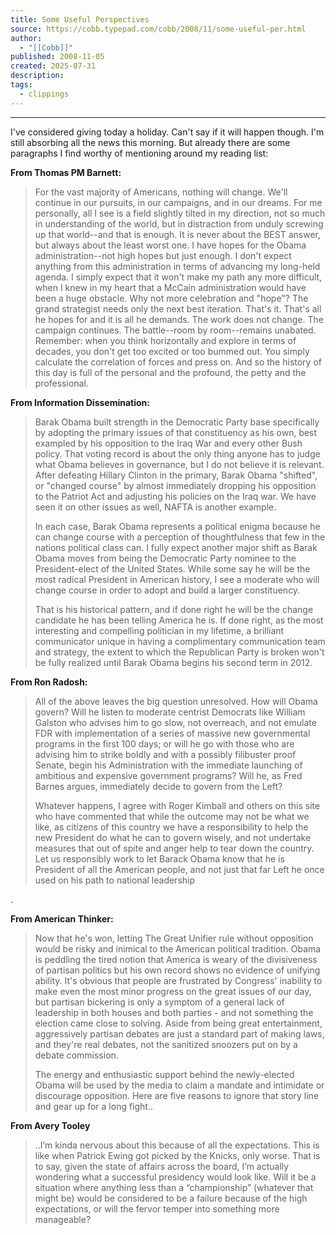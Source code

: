 ```yaml
---
title: Some Useful Perspectives
source: https://cobb.typepad.com/cobb/2008/11/some-useful-per.html
author:
  - "[[Cobb]]"
published: 2008-11-05
created: 2025-07-31
description: 
tags:
  - clippings
---
```

---

I've considered giving today a holiday. Can't say if it will happen though. I'm still absorbing all the news this morning. But already there are some paragraphs I find worthy of mentioning around my reading list:

**From Thomas PM Barnett:**  

> For the vast majority of Americans, nothing will change. We'll continue in our pursuits, in our campaigns, and in our dreams. For me personally, all I see is a field slightly tilted in my direction, not so much in understanding of the world, but in distraction from unduly screwing up that world--and that is enough. It is never about the BEST answer, but always about the least worst one. I have hopes for the Obama administration--not high hopes but just enough. I don't expect anything from this administration in terms of advancing my long-held agenda. I simply expect that it won't make my path any more difficult, when I knew in my heart that a McCain administration would have been a huge obstacle. Why not more celebration and "hope"? The grand strategist needs only the next best iteration. That's it. That's all he hopes for and it is all he demands. The work does not change. The campaign continues. The battle--room by room--remains unabated. Remember: when you think horizontally and explore in terms of decades, you don't get too excited or too bummed out. You simply calculate the correlation of forces and press on. And so the history of this day is full of the personal and the profound, the petty and the professional.

**From Information Dissemination:**  

> Barak Obama built strength in the Democratic Party base specifically by adopting the primary issues of that constituency as his own, best exampled by his opposition to the Iraq War and every other Bush policy. That voting record is about the only thing anyone has to judge what Obama believes in governance, but I do not believe it is relevant. After defeating Hillary Clinton in the primary, Barak Obama "shifted", or "changed course" by almost immediately dropping his opposition to the Patriot Act and adjusting his policies on the Iraq war. We have seen it on other issues as well, NAFTA is another example.
> 
> In each case, Barak Obama represents a political enigma because he can change course with a perception of thoughtfulness that few in the nations political class can. I fully expect another major shift as Barak Obama moves from being the Democratic Party nominee to the President-elect of the United States. While some say he will be the most radical President in American history, I see a moderate who will change course in order to adopt and build a larger constituency.
> 
> That is his historical pattern, and if done right he will be the change candidate he has been telling America he is. If done right, as the most interesting and compelling politician in my lifetime, a brilliant communicator unique in having a complimentary communication team and strategy, the extent to which the Republican Party is broken won't be fully realized until Barak Obama begins his second term in 2012.

**From Ron Radosh:**  

> All of the above leaves the big question unresolved. How will Obama govern? Will he listen to moderate centrist Democrats like William Galston who advises him to go slow, not overreach, and not emulate FDR with implementation of a series of massive new governmental programs in the first 100 days; or will he go with those who are advising him to strike boldly and with a possibly filibuster proof Senate, begin his Administration with the immediate launching of ambitious and expensive government programs? Will he, as Fred Barnes argues, immediately decide to govern from the Left?
> 
> Whatever happens, I agree with Roger Kimball and others on this site who have commented that while the outcome may not be what we like, as citizens of this country we have a responsibility to help the new President do what he can to govern wisely, and not undertake measures that out of spite and anger help to tear down the country. Let us responsibly work to let Barack Obama know that he is President of all the American people, and not just that far Left he once used on his path to national leadership

.

**From American Thinker:**  

> Now that he's won, letting The Great Unifier rule without opposition would be risky and inimical to the American political tradition. Obama is peddling the tired notion that America is weary of the divisiveness of partisan politics but his own record shows no evidence of unifying ability. It's obvious that people are frustrated by Congress' inability to make even the most minor progress on the great issues of our day, but partisan bickering is only a symptom of a general lack of leadership in both houses and both parties - and not something the election came close to solving. Aside from being great entertainment, aggressively partisan debates are just a standard part of making laws, and they're real debates, not the sanitized snoozers put on by a debate commission.
> 
> The energy and enthusiastic support behind the newly-elected Obama will be used by the media to claim a mandate and intimidate or discourage opposition. Here are five reasons to ignore that story line and gear up for a long fight..

**From Avery Tooley**

> ..I’m kinda nervous about this because of all the expectations. This is like when Patrick Ewing got picked by the Knicks, only worse. That is to say, given the state of affairs across the board, I’m actually wondering what a successful presidency would look like. Will it be a situation where anything less than a “championship” (whatever that might be) would be considered to be a failure because of the high expectations, or will the fervor temper into something more manageable?